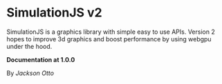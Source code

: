 # SimulationJS v2

SimulationJS is a graphics library with simple easy to use APIs. Version 2 hopes to improve 3d graphics and boost performance by using webgpu under the hood.

**Documentation at 1.0.0**

By _Jackson Otto_
